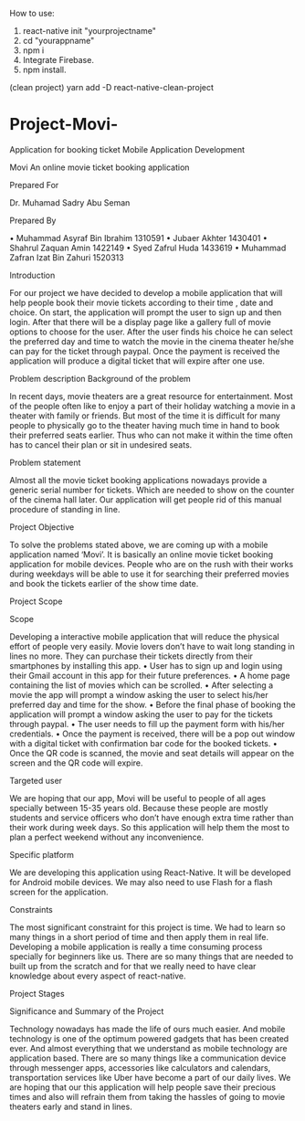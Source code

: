 How to use:
1. react-native init "yourprojectname"
2. cd "yourappname"
3. npm i
4. Integrate Firebase.
5. npm install.

(clean project)
yarn add -D react-native-clean-project


# Project-Movi-
Application for booking ticket 
Mobile Application Development


Movi
An online movie ticket booking application




Prepared For

Dr. Muhamad Sadry Abu Seman 


Prepared By

•	Muhammad Asyraf Bin Ibrahim           1310591
•	Jubaer Akhter                         1430401
•	Shahrul Zaquan Amin                   1422149
•	Syed Zafrul Huda                      1433619
•	Muhammad Zafran Izat Bin Zahuri       1520313      



Introduction

For our project we have decided to develop a mobile application that will help people book their movie tickets according to their  time , date and choice. On start, the application will prompt the user to sign up and then login. After that there will be a display page like a gallery full of movie options to choose for the user. After the user finds his choice he can select the preferred day and time to watch the movie in the cinema theater he/she can pay for the ticket through paypal. Once the payment is received the application will produce a digital ticket that will expire after one use.

Problem description
Background of the problem

In recent days, movie theaters are a great resource for entertainment. Most of the people often like to enjoy a part of their holiday watching a movie in a theater with family or friends. But most of the time it is difficult for many people to physically go to the theater having much time in hand to book their preferred seats earlier. Thus who can not make it within the time often has to cancel their plan or sit in undesired seats.


Problem statement

Almost all the movie ticket booking applications nowadays provide a generic serial number for tickets. Which are needed to show on the counter of the cinema hall later. Our application will get people rid of this manual procedure of standing in line.

Project Objective

To solve the problems stated above, we are coming up with a mobile application named ‘Movi’. It is basically an online movie ticket booking application for mobile devices. People who are on the rush with their works during weekdays will be able to use it for searching their preferred movies and book the tickets earlier of the show time date.

Project Scope

Scope

Developing a interactive mobile application that will reduce the physical effort of people very easily. Movie lovers don’t have to wait long standing in lines no more. They can purchase their tickets directly from their smartphones by installing this app.
•	User has to sign up and login using their Gmail account in this app for their future preferences.
•	A home page containing the list of movies which can be scrolled.
•	After selecting a movie the app will prompt a window asking the user to select his/her preferred day and time for the show.
•	Before the final phase of booking the application will prompt a window asking the user to pay for the tickets through paypal.
•	The user needs to fill up the payment form with his/her credentials.
•	Once the payment is received, there will be a pop out window with a digital ticket with confirmation bar code for the booked tickets.
•	Once the QR code is scanned, the movie and seat details will appear on the screen and the QR code will expire.  



Targeted user

We are hoping that our app, Movi will be useful to people of all ages specially between 15-35 years old. Because these people are mostly students and service officers who don’t have enough extra time rather than their work during week days. So this application will help them the most to plan a perfect weekend without any inconvenience. 




Specific platform

We are developing this application using React-Native. It will be developed for Android mobile devices. We may also need to use Flash for a flash screen for the application.






Constraints

The most significant constraint for this project is time. We had to learn so many things in a short period of time and then apply them in real life. Developing a mobile application is really a time consuming process specially for beginners like us. There are so many things that are needed to built up from the scratch and for that we really need to have clear knowledge about every aspect of react-native.












Project Stages

 



Significance and Summary of the Project

Technology nowadays has made the life of ours much easier. And mobile technology is one of the optimum powered gadgets that has been created ever. And almost everything that we understand as mobile technology are application based. There are so many things like a communication device through messenger apps, accessories like calculators and calendars, transportation services like Uber have become a part of our daily lives. We are hoping that our this application will help people save their precious times and also will refrain them from taking the hassles of going to movie theaters early and stand in lines. 

